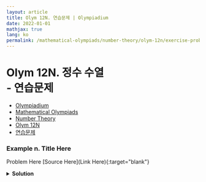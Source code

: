 ```yaml
---
layout: article
title: Olym 12N. 연습문제 | Olympiadium
date: 2022-01-01
mathjax: true
lang: ko
permalink: /mathematical-olympiads/number-theory/olym-12n/exercise-problems/
---
```

# Olym 12N. 정수 수열 <br> <ssup> - 연습문제</ssup>

<ul class="breadcrumb">
	<li><a href="{{ site.url }}">Olympiadium</a></li> 
	<li><a href="{{ site.url }}mathematical-olympiads/">Mathematical Olympiads</a></li> 
	<li><a href="{{ site.url }}mathematical-olympiads/number-theory/">Number Theory</a></li> 
	<li><a href="{{ site.url }}mathematical-olympiads/number-theory/olym-12n/">Olym 12N</a></li> 
	<li><a href="{{ site.url }}mathematical-olympiads/number-theory/olym-12n/exercise-problems/">연습문제</a></li>
</ul>

### Example n. Title Here
<skyblueboard> Problem Here </skyblueboard>
[Source Here](Link Here){:target="blank"}
<pinkborder><details>
<summary><b>Solution</b></summary>
Solution Here. 
</details></pinkborder>

